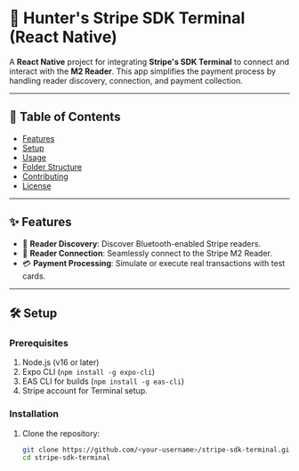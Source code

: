 # 🏹 Hunter's Stripe SDK Terminal (React Native)

A **React Native** project for integrating **Stripe's SDK Terminal** to connect and interact with the **M2 Reader**. This app simplifies the payment process by handling reader discovery, connection, and payment collection.

---

## 📖 Table of Contents

- [Features](#-features)
- [Setup](#-setup)
- [Usage](#-usage)
- [Folder Structure](#-folder-structure)
- [Contributing](#-contributing)
- [License](#-license)

---

## ✨ Features

- 📡 **Reader Discovery**: Discover Bluetooth-enabled Stripe readers.
- 🔌 **Reader Connection**: Seamlessly connect to the Stripe M2 Reader.
- 💳 **Payment Processing**: Simulate or execute real transactions with test cards.

---

## 🛠️ Setup

### Prerequisites

1. Node.js (v16 or later)
2. Expo CLI (`npm install -g expo-cli`)
3. EAS CLI for builds (`npm install -g eas-cli`)
4. Stripe account for Terminal setup.

### Installation

1. Clone the repository:
   ```bash
   git clone https://github.com/<your-username>/stripe-sdk-terminal.git
   cd stripe-sdk-terminal
   ```
